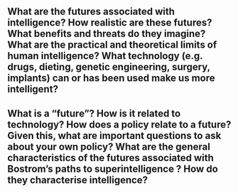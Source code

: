 ## What are the futures associated with intelligence? How realistic are these futures? What benefits and threats do they imagine? What are the practical and theoretical limits of human intelligence? What technology (e.g. drugs, dieting, genetic engineering, surgery, implants) can or has been used make us more intelligent?

## What is a “future”? How is it related to technology? How does a policy relate to a future? Given this, what are important questions to ask about your own policy? What are the general characteristics of the futures associated with Bostrom’s paths to superintelligence ? How do they characterise intelligence?

